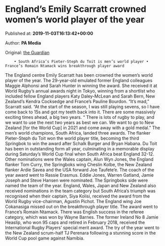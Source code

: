 
# England’s Emily Scarratt crowned women’s world player of the year

Published at: **2019-11-03T16:13:42+00:00**

Author: **PA Media**

Original: [the Guardian](https://www.theguardian.com/sport/2019/nov/03/england-emily-scarratt-womens-world-player-of-the-year)


        • South Africa’s Pieter-Steph du Toit is men’s world player • France’s Romain Ntamack wins breakthrough player award
      
The England centre Emily Scarratt has been crowned the women’s world player of the year. The 29-year-old emulated former England colleagues Maggie Alphonsi and Sarah Hunter in winning the award.
She received it at World Rugby’s annual awards night in Tokyo, winning from a shortlist who included fellow England players Katy Daley-McLean and Sarah Bern, New Zealand’s Kendra Cocksedge and France’s Pauline Bourdon.
“It’s mad,” Scarratt said. “At the start of the season, I was still playing sevens, so I have come back to 15s and got my teeth back into it. There are some massively exciting times ahead, a big two years.
“ There is lots of rugby to play, and we want to use the next two years as best we can. We want to go to New Zealand [for the World Cup] in 2021 and come away with a gold medal.”
The men’s world champions, South Africa, landed three awards. The flanker Pieter-Steph du Toit won the world player title, becoming the third Springbok to win the award after Schalk Burger and Bryan Habana.
Du Toit has been in outstanding form all year, culminating in a memorable display during Saturday’s World Cup final when South Africa beat England 32-12.
Other nominations were the Wales captain, Alun Wyn Jones, the England flanker Tom Curry, the Springboks wing Cheslin Kolbe, the New Zealand flanker Ardie Savea and the USA forward Joe Taufete’e.
The coach of the year award went to Rassie Erasmus. Eddie Jones, Warren Gatland, Jamie Joseph and Steve Hansen were nominated. The Springboks side were named the team of the year. England, Wales, Japan and New Zealand also received nominations in the team category but South Africa’s triumph was recognised when their captain, Siya Kolisi, received the award from the World Rugby vice-chairman, Agustín Pichot.
The England wing Joe Cokanasiga missed out on the breakthrough player title. The award went to France’s Romain Ntamack. There was English success in the referee category, which was won by Wayne Barnes.
The former Ireland No 8 Jamie Heaslip, who won 95 caps and retired in February 2018, received the International Rugby Players’ special merit award.
The try of the year went to the New Zealand scrum-half TJ Perenara following a stunning score in the World Cup pool game against Namibia.
